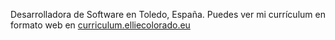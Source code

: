 Desarrolladora de Software en Toledo, España. Puedes ver mi currículum en formato web en [curriculum.elliecolorado.eu](https://curriculum.elliecolorado.eu)
